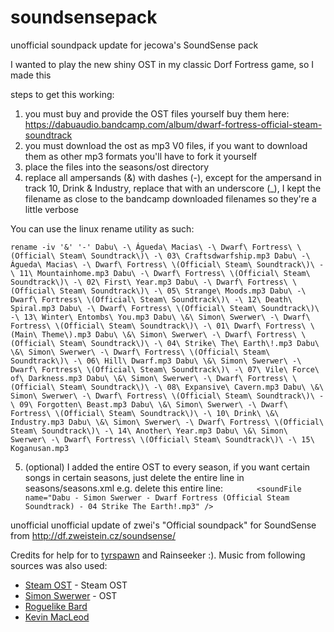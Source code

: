 # soundsensepack
unofficial soundpack update for jecowa's SoundSense pack

I wanted to play the new shiny OST in my classic Dorf Fortress game, so I made this

steps to get this working:
1. you must buy and provide the OST files yourself
buy them here:
https://dabuaudio.bandcamp.com/album/dwarf-fortress-official-steam-soundtrack
2. you must download the ost as mp3 V0 files, if you want to download them as other mp3 formats you'll have to fork it yourself
3. place the files into the seasons/ost directory
4. replace all ampersands (&) with dashes (-), except for the ampersand in track 10, Drink & Industry, replace that with an underscore (_), I kept the filename as close to the bandcamp downloaded filenames so they're a little verbose

You can use the linux rename utility as such:

`
rename -iv '&' '-' Dabu\ -\ Águeda\ Macias\ -\ Dwarf\ Fortress\ \(Official\ Steam\ Soundtrack\)\ -\ 03\ Craftsdwarfship.mp3 Dabu\ -\ Águeda\ Macias\ -\ Dwarf\ Fortress\ \(Official\ Steam\ Soundtrack\)\ -\ 11\ Mountainhome.mp3 Dabu\ -\ Dwarf\ Fortress\ \(Official\ Steam\ Soundtrack\)\ -\ 02\ First\ Year.mp3 Dabu\ -\ Dwarf\ Fortress\ \(Official\ Steam\ Soundtrack\)\ -\ 05\ Strange\ Moods.mp3 Dabu\ -\ Dwarf\ Fortress\ \(Official\ Steam\ Soundtrack\)\ -\ 12\ Death\ Spiral.mp3 Dabu\ -\ Dwarf\ Fortress\ \(Official\ Steam\ Soundtrack\)\ -\ 13\ Winter\ Entombs\ You.mp3 Dabu\ \&\ Simon\ Swerwer\ -\ Dwarf\ Fortress\ \(Official\ Steam\ Soundtrack\)\ -\ 01\ Dwarf\ Fortress\ \(Main\ Theme\).mp3 Dabu\ \&\ Simon\ Swerwer\ -\ Dwarf\ Fortress\ \(Official\ Steam\ Soundtrack\)\ -\ 04\ Strike\ The\ Earth\!.mp3 Dabu\ \&\ Simon\ Swerwer\ -\ Dwarf\ Fortress\ \(Official\ Steam\ Soundtrack\)\ -\ 06\ Hill\ Dwarf.mp3 Dabu\ \&\ Simon\ Swerwer\ -\ Dwarf\ Fortress\ \(Official\ Steam\ Soundtrack\)\ -\ 07\ Vile\ Force\ of\ Darkness.mp3 Dabu\ \&\ Simon\ Swerwer\ -\ Dwarf\ Fortress\ \(Official\ Steam\ Soundtrack\)\ -\ 08\ Expansive\ Cavern.mp3 Dabu\ \&\ Simon\ Swerwer\ -\ Dwarf\ Fortress\ \(Official\ Steam\ Soundtrack\)\ -\ 09\ Forgotten\ Beast.mp3 Dabu\ \&\ Simon\ Swerwer\ -\ Dwarf\ Fortress\ \(Official\ Steam\ Soundtrack\)\ -\ 10\ Drink\ \&\ Industry.mp3 Dabu\ \&\ Simon\ Swerwer\ -\ Dwarf\ Fortress\ \(Official\ Steam\ Soundtrack\)\ -\ 14\ Another\ Year.mp3 Dabu\ \&\ Simon\ Swerwer\ -\ Dwarf\ Fortress\ \(Official\ Steam\ Soundtrack\)\ -\ 15\ Koganusan.mp3
`

5. (optional) I added the entire OST to every season, if you want certain songs in certain seasons, just delete the entire line in seasons/seasons.xml
e.g. delete this entire line:
`		<soundFile name="Dabu - Simon Swerwer - Dwarf Fortress (Official Steam Soundtrack) - 04 Strike The Earth!.mp3" />`


unofficial unofficial update of zwei's "Official soundpack" for SoundSense
from http://df.zweistein.cz/soundsense/


Credits for help for to [tyrspawn](http://www.krauselabs.net/) and Rainseeker :). Music from following sources was also used:


 * [Steam OST](https://dabuaudio.bandcamp.com/album/dwarf-fortress-official-steam-soundtrack) - Steam OST
 * [Simon Swerwer](http://www.reverbnation.com/simonswerwer) - OST
 * [Roguelike Bard](http://roguebard.eptalys.net/)
 * [Kevin MacLeod](http://incompetech.com/m/c/royalty-free/index.html)
